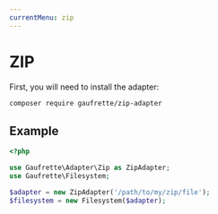 ```yaml
---
currentMenu: zip
---
```


# ZIP

First, you will need to install the adapter:
```bash
composer require gaufrette/zip-adapter
```

## Example

```php
<?php

use Gaufrette\Adapter\Zip as ZipAdapter;
use Gaufrette\Filesystem;

$adapter = new ZipAdapter('/path/to/my/zip/file');
$filesystem = new Filesystem($adapter);
```
